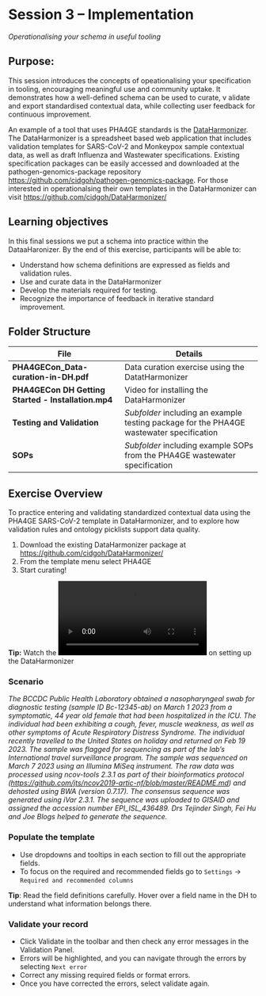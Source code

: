 # Session 3 – Implementation
*Operationalising your schema in useful tooling*

## Purpose:
This session introduces the concepts of opeationalising your specification in tooling, encouraging meaningful use and community uptake. It demonstrates how a well-defined schema can be used to curate, v alidate and export standardised contextual data, while collecting user feedback for continuous improvement.

An example of a tool that uses PHA4GE standards is the [DataHarmonizer](https://github.com/cidgoh/pathogen-genomics-package). The DataHarmonizer is a spreadsheet based web application that includes validation templates for SARS-CoV-2 and Monkeypox sample contextual data, as well as draft Influenza and Wastewater specifications. Existing specification packages can be easily accessed and downloaded at the pathogen-genomics-package repository https://github.com/cidgoh/pathogen-genomics-package. For those interested in operationalsing their own templates in the DataHarmonizer can visit https://github.com/cidgoh/DataHarmonizer/

## Learning objectives
In this final sessions we put a schema into practice within the DataaHaronizer. By the end of this exercise, participants will be able to:

- Understand how schema definitions are expressed as fields and validation rules.
- Use and curate data in the DataHarmonizer
- Develop the materials required for testing.
- Recognize the importance of feedback in iterative standard improvement. 

## Folder Structure
|File|Details|
|------|------------|
|**PHA4GECon_Data-curation-in-DH.pdf**|Data curation exercise using the DatatHarmonizer
|**PHA4GECon DH Getting Started - Installation.mp4**|Video for installing the DataHarmonizer|
|**Testing and Validation**|*Subfolder* including an example testing package for the PHA4GE wastewater specification|
|**SOPs**|*Subfolder* including example SOPs from the PHA4GE wastewater specification|

## Exercise Overview
To practice entering and validating standardized contextual data using the PHA4GE SARS-CoV-2 template in DataHarmonizer, and to explore how validation rules and ontology picklists support data quality.

1. Download the existing DataHarmonizer package at https://github.com/cidgoh/DataHarmonizer/
2. From the template menu select PHA4GE
3. Start curating!

**Tip:** Watch the ![video](https://github.com/cidgoh/specification-development-training/blob/main/training/workshop/PHA4GECon-2025/3_implementation/PHA4GECon%20DH%20Getting%20Started%20-%20Installation%20(1).mp4) on setting up the DataHarmonizer

### Scenario
*The BCCDC Public Health Laboratory obtained a nasopharyngeal swab for diagnostic testing (sample ID Bc-12345-ab) on March 1 2023 from a symptomatic, 44 year old female that had been hospitalized in the ICU. The individual had been exhibiting a cough, fever, muscle weakness, as well as other symptoms of Acute Respiratory Distress Syndrome.
The individual recently travelled to the United States on holiday and returned on Feb 19 2023. The sample was flagged for sequencing as part of the lab’s International travel surveillance program. The sample was sequenced on March 7 2023 using an Illumina MiSeq instrument. The raw data was processed using ncov-tools 2.3.1 as part of their bioinformatics protocol (https://github.com/jts/ncov2019-artic-nf/blob/master/README.md) and dehosted using BWA (version 0.7.17). The consensus sequence was generated using iVar 2.3.1. The sequence was uploaded to GISAID and assigned the accession number EPI_ISL_436489. Drs Tejinder Singh, Fei Hu and Joe Blogs helped to generate the sequence.*

### Populate the template
- Use dropdowns and tooltips in each section to fill out the appropriate fields.
- To focus on the required and recommended fields go to `Settings` -> `Required and recommended columns`

**Tip**: Read the field definitions carefully. Hover over a field name in the DH to understand what information belongs there.


### Validate your record
- Click Validate in the toolbar and then check any error messages in the Validation Panel.
- Errors will be highlighted, and you can navigate through the errors by selecting `Next error`
- Correct any missing required fields or format errors.
- Once you have corrected the errors, select validate again.
